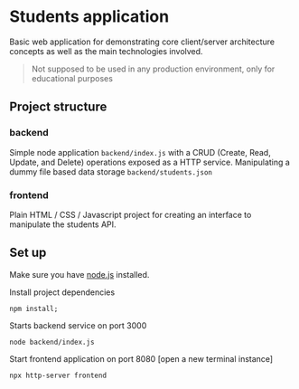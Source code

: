 # Students application
Basic web application for demonstrating core client/server architecture concepts as well as the main technologies involved.

> Not supposed to be used in any production environment, only for educational purposes

## Project structure

### backend
Simple node application `backend/index.js` with a CRUD (Create, Read, Update, and Delete) operations exposed as a HTTP service. Manipulating a dummy file based data storage `backend/students.json`

### frontend
Plain HTML / CSS / Javascript project for creating an interface to manipulate the students API.

## Set up

Make sure you have [node.js](https://nodejs.org/en) installed.

Install project dependencies
```
npm install;
```

Starts backend service on port 3000
```
node backend/index.js
```

Start frontend application on port 8080 [open a new terminal instance]
```
npx http-server frontend

```

